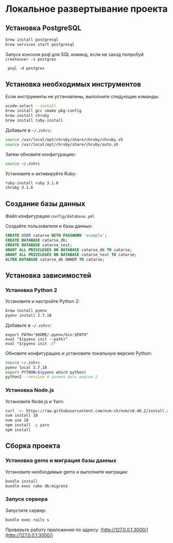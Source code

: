 # Локальное развертывание проекта

## Установка PostgreSQL

```bash
brew install postgresql
brew services start postgresql
```

Запуск консоли psql для SQL команд, если не заход попробуй `createuser -s postgres`
```sql
 psql -d postgres
```


## Установка необходимых инструментов

Если инструменты не установлены, выполните следующие команды:

```bash
xcode-select --install
brew install gcc cmake pkg-config
brew install chruby
brew install ruby-install
```

Добавьте в `~/.zshrc`:

```bash
source /usr/local/opt/chruby/share/chruby/chruby.sh
source /usr/local/opt/chruby/share/chruby/auto.sh
```

Затем обновите конфигурацию:

```bash
source ~/.zshrc
```

Установите и активируйте Ruby:

```bash
ruby-install ruby 3.1.6
chruby 3.1.6
```

## Создание базы данных

Файл конфигурации `config/database.yml`

Создайте пользователя и базы данных:

```sql
CREATE USER catarse WITH PASSWORD 'example';
CREATE DATABASE catarse_db;
CREATE DATABASE catarse_test;
GRANT ALL PRIVILEGES ON DATABASE catarse_db TO catarse;
GRANT ALL PRIVILEGES ON DATABASE catarse_test TO catarse;
ALTER DATABASE catarse_db OWNER TO catarse;
```

## Установка зависимостей

### Установка Python 2

Установите и настройте Python 2:

```bash
brew install pyenv
pyenv install 2.7.18
```

Добавьте в `~/.zshrc`:

```text
export PATH="$HOME/.pyenv/bin:$PATH"
eval "$(pyenv init --path)"
eval "$(pyenv init -)"
```

Обновите конфигурацию и установите локальную версию Python:

```bash
source ~/.zshrc
pyenv local 2.7.18
export PYTHON=$(pyenv which python)
python2 --version # должна быть версия 2
```

### Установка Node.js

Установите Node.js и Yarn:

```bash
curl -o- https://raw.githubusercontent.com/nvm-sh/nvm/v0.40.2/install.sh | bash
nvm install 10
nvm use 10
npm install -g yarn
npm install
```

## Сборка проекта

### Установка gems и миграция базы данных

Установите необходимые gems и выполните миграции:

```bash
bundle install
bundle exec rake db:migrate
```

### Запуск сервера

Запустите сервер:

```bash
bundle exec rails s
```

Проверьте работу приложения по адресу: [http://127.0.0.1:3000/](http://127.0.0.1:3000/)

